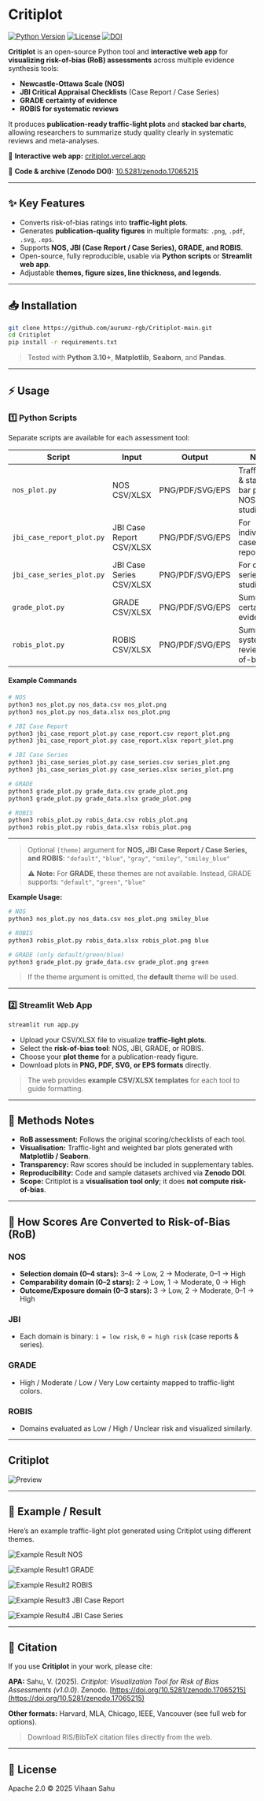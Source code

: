 # Critiplot

[![Python Version](https://img.shields.io/badge/python-3.10+-blue)](https://www.python.org/)
[![License](https://img.shields.io/badge/License-Apache_2.0-blue.svg)](https://opensource.org/licenses/Apache-2.0)
[![DOI](https://zenodo.org/badge/DOI/10.5281/zenodo.17065215.svg)](https://doi.org/10.5281/zenodo.17065215)

**Critiplot** is an open-source Python tool and **interactive web app** for **visualizing risk-of-bias (RoB) assessments** across multiple evidence synthesis tools:

* **Newcastle-Ottawa Scale (NOS)**
* **JBI Critical Appraisal Checklists** (Case Report / Case Series)
* **GRADE certainty of evidence**
* **ROBIS for systematic reviews**

It produces **publication-ready traffic-light plots** and **stacked bar charts**, allowing researchers to summarize study quality clearly in systematic reviews and meta-analyses.

🔗 **Interactive web app:** [critiplot.vercel.app](https://critiplot.vercel.app)

📂 **Code & archive (Zenodo DOI):** [10.5281/zenodo.17065215](https://doi.org/10.5281/zenodo.17065215)

---

## ✨ Key Features

* Converts risk-of-bias ratings into **traffic-light plots**.
* Generates **publication-quality figures** in multiple formats: `.png`, `.pdf`, `.svg`, `.eps`.
* Supports **NOS, JBI (Case Report / Case Series), GRADE, and ROBIS**.
* Open-source, fully reproducible, usable via **Python scripts** or **Streamlit web app**.
* Adjustable **themes, figure sizes, line thickness, and legends**.

---


## 📥 Installation

```bash
git clone https://github.com/aurumz-rgb/Critiplot-main.git
cd Critiplot
pip install -r requirements.txt
```

> Tested with **Python 3.10+**, **Matplotlib**, **Seaborn**, and **Pandas**.

---

## ⚡ Usage

### 1️⃣ Python Scripts

Separate scripts are available for each assessment tool:

| Script                    | Input                    | Output          | Notes                                             |
| ------------------------- | ------------------------ | --------------- | ------------------------------------------------- |
| `nos_plot.py`             | NOS CSV/XLSX             | PNG/PDF/SVG/EPS | Traffic-light & stacked bar plots for NOS studies |
| `jbi_case_report_plot.py` | JBI Case Report CSV/XLSX | PNG/PDF/SVG/EPS | For individual case reports                       |
| `jbi_case_series_plot.py` | JBI Case Series CSV/XLSX | PNG/PDF/SVG/EPS | For case series studies                           |
| `grade_plot.py`           | GRADE CSV/XLSX           | PNG/PDF/SVG/EPS | Summarizes certainty of evidence                  |
| `robis_plot.py`           | ROBIS CSV/XLSX           | PNG/PDF/SVG/EPS | Summarizes systematic review risk-of-bias         |

#### Example Commands

```bash
# NOS
python3 nos_plot.py nos_data.csv nos_plot.png
python3 nos_plot.py nos_data.xlsx nos_plot.png

# JBI Case Report
python3 jbi_case_report_plot.py case_report.csv report_plot.png
python3 jbi_case_report_plot.py case_report.xlsx report_plot.png

# JBI Case Series
python3 jbi_case_series_plot.py case_series.csv series_plot.png
python3 jbi_case_series_plot.py case_series.xlsx series_plot.png

# GRADE
python3 grade_plot.py grade_data.csv grade_plot.png
python3 grade_plot.py grade_data.xlsx grade_plot.png

# ROBIS
python3 robis_plot.py robis_data.csv robis_plot.png
python3 robis_plot.py robis_data.xlsx robis_plot.png
```

---

> Optional `[theme]` argument for **NOS, JBI Case Report / Case Series, and ROBIS**:
> `"default"`, `"blue"`, `"gray"`, `"smiley"`, `"smiley_blue"`
>
> ⚠️ **Note:** For **GRADE**, these themes are not available. Instead, GRADE supports:
> `"default"`, `"green"`, `"blue"`

**Example Usage:**

```bash
# NOS
python3 nos_plot.py nos_data.csv nos_plot.png smiley_blue

# ROBIS
python3 robis_plot.py robis_data.xlsx robis_plot.png blue

# GRADE (only default/green/blue)
python3 grade_plot.py grade_data.csv grade_plot.png green
```

> If the theme argument is omitted, the **default** theme will be used.

---

### 2️⃣ Streamlit Web App

```bash
streamlit run app.py
```

* Upload your CSV/XLSX file to visualize **traffic-light plots**.
* Select the **risk-of-bias tool**: NOS, JBI, GRADE, or ROBIS.
* Choose your **plot theme** for a publication-ready figure.
* Download plots in **PNG, PDF, SVG, or EPS formats** directly.

> The web provides **example CSV/XLSX templates** for each tool to guide formatting.

---

## 📖 Methods Notes

* **RoB assessment:** Follows the original scoring/checklists of each tool.
* **Visualisation:** Traffic-light and weighted bar plots generated with **Matplotlib / Seaborn**.
* **Transparency:** Raw scores should be included in supplementary tables.
* **Reproducibility:** Code and sample datasets archived via **Zenodo DOI**.
* **Scope:** Critiplot is a **visualisation tool only**; it does **not compute risk-of-bias**.

---

## 🔹 How Scores Are Converted to Risk-of-Bias (RoB)

### NOS

* **Selection domain (0–4 stars):** 3–4 → Low, 2 → Moderate, 0–1 → High
* **Comparability domain (0–2 stars):** 2 → Low, 1 → Moderate, 0 → High
* **Outcome/Exposure domain (0–3 stars):** 3 → Low, 2 → Moderate, 0–1 → High

### JBI

* Each domain is binary: `1 = low risk`, `0 = high risk` (case reports & series).

### GRADE

* High / Moderate / Low / Very Low certainty mapped to traffic-light colors.

### ROBIS

* Domains evaluated as Low / High / Unclear risk and visualized similarly.

---

## Critiplot

![Preview](assets/preview1.png)

---

## 📸 Example / Result
Here’s an example traffic-light plot generated using Critiplot using different themes.

![Example Result](example/result.png)
NOS


![Example Result1](example/grade_result2.png)
GRADE


![Example Result2](example/robis_result5.png)
ROBIS


![Example Result3](example/case_report3.png)
JBI Case Report


![Example Result4](example/series_plot1.png)
JBI Case Series


---

## 📄 Citation

If you use **Critiplot** in your work, please cite:

**APA:**
Sahu, V. (2025). *Critiplot: Visualization Tool for Risk of Bias Assessments (v1.0.0)*. Zenodo. [https://doi.org/10.5281/zenodo.17065215](https://doi.org/10.5281/zenodo.17065215)

**Other formats:** Harvard, MLA, Chicago, IEEE, Vancouver (see full web for options).

> Download RIS/BibTeX citation files directly from the web.

---

## 📜 License

Apache 2.0 © 2025 Vihaan Sahu

